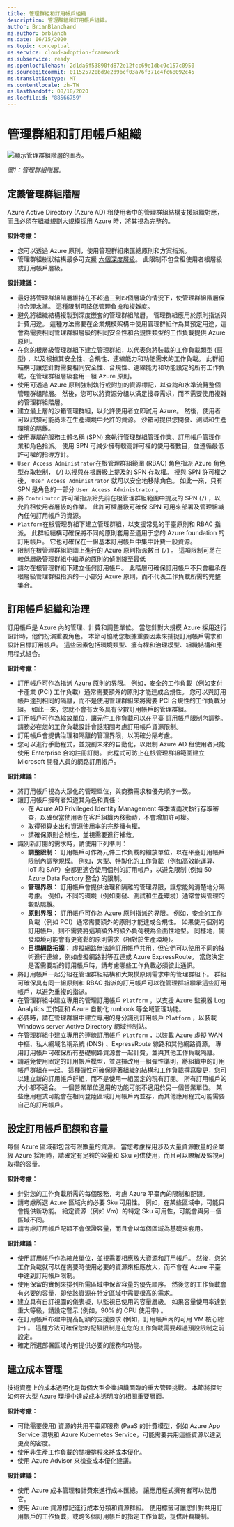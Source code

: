 ```yaml
---
title: 管理群組和訂用帳戶組織
description: 管理群組和訂用帳戶組織。
author: BrianBlanchard
ms.author: brblanch
ms.date: 06/15/2020
ms.topic: conceptual
ms.service: cloud-adoption-framework
ms.subservice: ready
ms.openlocfilehash: 2d1da6f53890fd872e12fcc69e1dbc9c157c0950
ms.sourcegitcommit: 011525720bd9e2d9bcf03a76f371c4fc68092c45
ms.translationtype: MT
ms.contentlocale: zh-TW
ms.lasthandoff: 08/18/2020
ms.locfileid: "88566759"
---
```

# <a name="management-group-and-subscription-organization"></a>管理群組和訂用帳戶組織

![顯示管理群組階層的圖表。](./media/sub-org.png)

_圖1：管理群組階層。_

## <a name="define-a-management-group-hierarchy"></a>定義管理群組階層

Azure Active Directory (Azure AD) 租使用者中的管理群組結構支援組織對應，而且必須在組織規劃大規模採用 Azure 時，將其視為完整的。

**設計考慮：**

- 您可以透過 Azure 原則，使用管理群組來匯總原則和方案指派。
- 管理群組樹狀結構最多可支援 [六個深度層級](/azure/governance/management-groups/overview#hierarchy-of-management-groups-and-subscriptions)。 此限制不包含租使用者根層級或訂用帳戶層級。

**設計建議：**

- 最好將管理群組階層維持在不超過三到四個層級的情況下，使管理群組階層保持合理水準。 這種限制可降低管理負擔和複雜度。
- 避免將組織結構複製到深度嵌套的管理群組階層。 管理群組應用於原則指派與計費用途。 這種方法需要在企業規模架構中使用管理群組作為其預定用途，這會為需要相同管理群組層級的相同安全性和合規性類型的工作負載提供 Azure 原則。
- 在您的根層級管理群組下建立管理群組，以代表您將裝載的工作負載類型 (原型) ，以及根據其安全性、合規性、連線能力和功能需求的工作負載。 此群組結構可讓您針對需要相同安全性、合規性、連線能力和功能設定的所有工作負載，在管理群組層級套用一組 Azure 原則。
- 使用可透過 Azure 原則強制執行或附加的資源標記，以查詢和水準流覽整個管理群組階層。 然後，您可以將資源分組以滿足搜尋需求，而不需要使用複雜的管理群組階層。
- 建立最上層的沙箱管理群組，以允許使用者立即試用 Azure。 然後，使用者可以試驗可能尚未在生產環境中允許的資源。 沙箱可提供您開發、測試和生產環境的隔離。
- 使用專屬的服務主體名稱 (SPN) 來執行管理群組管理作業、訂用帳戶管理作業和角色指派。 使用 SPN 可減少擁有較高許可權的使用者數目，並遵循最低許可權的指導方針。
- `User Access Administrator`在根管理群組範圍 (RBAC) 角色指派 Azure 角色型存取控制， (`/`) 以授與在根層級上提及的 SPN 存取權。 授與 SPN 許可權之後， `User Access Administrator` 就可以安全地移除角色。 如此一來，只有 SPN 是角色的一部分 `User Access Administrator` 。
- 將 `Contributor` 許可權指派給先前在根管理群組範圍中提及的 SPN (`/`) ，以允許租使用者層級的作業。 此許可權層級可確保 SPN 可用來部署及管理組織內任何訂用帳戶的資源。
- `Platform`在根管理群組下建立管理群組，以支援常見的平臺原則和 RBAC 指派。 此群組結構可確保將不同的原則套用至適用于您的 Azure foundation 的訂用帳戶。 它也可確保在一組基本訂用帳戶中集中計費一般資源。
- 限制在根管理群組範圍上進行的 Azure 原則指派數目 (`/`) 。 這項限制可將在較低層級管理群組中繼承的原則的偵測降至最低
- 請勿在根管理群組下建立任何訂用帳戶。 此階層可確保訂用帳戶不只會繼承在根層級管理群組指派的一小部分 Azure 原則，而不代表工作負載所需的完整集合。

## <a name="subscription-organization-and-governance"></a>訂用帳戶組織和治理

訂用帳戶是 Azure 內的管理、計費和調整單位。 當您針對大規模 Azure 採用進行設計時，他們扮演重要角色。 本節可協助您根據重要因素來捕捉訂用帳戶需求和設計目標訂用帳戶。 這些因素包括環境類型、擁有權和治理模型、組織結構和應用程式組合。

**設計考慮：**

- 訂用帳戶可作為指派 Azure 原則的界限。 例如，安全的工作負載（例如支付卡產業 (PCI) 工作負載）通常需要額外的原則才能達成合規性。 您可以與訂用帳戶達到相同的隔離，而不是使用管理群組來將需要 PCI 合規性的工作負載分組。 如此一來，您就不會有太多具有少數訂用帳戶的管理群組。
- 訂用帳戶可作為縮放單位，讓元件工作負載可以在平臺 [訂](/azure/azure-subscription-service-limits)用帳戶限制內調整。 請務必在您的工作負載設計會話期間考慮訂用帳戶資源限制。
- 訂用帳戶會提供治理和隔離的管理界限，以明確分隔考慮。
- 您可以進行手動程式，並規劃未來的自動化，以限制 Azure AD 租使用者只能使用 Enterprise 合約註冊訂閱。 此程式可防止在根管理群組範圍建立 Microsoft 開發人員的網路訂用帳戶。

**設計建議：**

- 將訂用帳戶視為大眾化的管理單位，與商務需求和優先順序一致。
- 讓訂用帳戶擁有者知道其角色和責任：
  - 在 Azure AD Privileged Identity Management 每季或兩次執行存取審查，以確保當使用者在客戶組織內移動時，不會增加許可權。
  - 取得預算支出和資源使用率的完整擁有權。
  - 請確保原則合規性，並視需要進行補救。
- 識別新訂閱的需求時，請使用下列準則：
  - **調整限制：** 訂用帳戶可作為元件工作負載的縮放單位，以在平臺訂用帳戶限制內調整規模。 例如，大型、特製化的工作負載（例如高效能運算、IoT 和 SAP）全都更適合使用個別的訂用帳戶，以避免限制 (例如 50 Azure Data Factory 整合) 的限制。
  - **管理界限：** 訂用帳戶會提供治理和隔離的管理界限，讓您能夠清楚地分隔考慮。 例如，不同的環境（例如開發、測試和生產環境）通常會與管理的觀點隔離。
  - **原則界限：** 訂用帳戶可作為 Azure 原則指派的界限。 例如，安全的工作負載（例如 PCI）通常需要額外的原則才能達成合規性。 如果使用個別的訂用帳戶，則不需要將這項額外的額外負荷視為全面性地型。 同樣地，開發環境可能會有更寬鬆的原則需求（相對於生產環境）。
  - **目標網路拓撲：** 虛擬網路無法跨訂用帳戶共用，但它們可以使用不同的技術進行連線，例如虛擬網路對等互連或 Azure ExpressRoute。 當您決定是否需要新的訂用帳戶時，請考慮哪些工作負載必須彼此通訊。
- 將訂用帳戶一起分組在管理群組結構和大規模原則需求中的管理群組下。 群組可確保具有同一組原則和 RBAC 指派的訂用帳戶可以從管理群組繼承這些訂用帳戶，以避免重複的指派。
- 在管理群組中建立專用的管理訂用帳戶 `Platform` ，以支援 Azure 監視器 Log Analytics 工作區和 Azure 自動化 runbook 等全域管理功能。
- 必要時，請在管理群組中建立專用的身分識別訂用帳戶 `Platform` ，以裝載 Windows server Active Directory 網域控制站。
- 在管理群組中建立專用的連線訂用帳戶 `Platform` ，以裝載 Azure 虛擬 WAN 中樞、私人網域名稱系統 (DNS) 、ExpressRoute 線路和其他網路資源。 專用訂用帳戶可確保所有基礎網路資源會一起計費，並與其他工作負載隔離。
- 請避免使用固定的訂用帳戶模型，並選擇改用一組彈性準則，將組織中的訂用帳戶群組在一起。 這種彈性可確保隨著組織的結構和工作負載撰寫變更，您可以建立新的訂用帳戶群組，而不是使用一組固定的現有訂閱。 所有訂用帳戶的大小都不適合。 一個營業單位適用的功能可能不適用於另一個營業單位。 某些應用程式可能會在相同登陸區域訂用帳戶內並存，而其他應用程式可能需要自己的訂用帳戶。

## <a name="configure-subscription-quota-and-capacity"></a>設定訂用帳戶配額和容量

每個 Azure 區域都包含有限數量的資源。 當您考慮採用涉及大量資源數量的企業級 Azure 採用時，請確定有足夠的容量和 Sku 可供使用，而且可以瞭解及監視可取得的容量。

**設計考慮：**

- 針對您的工作負載所需的每個服務，考慮 Azure 平臺內的限制和配額。
- 請考慮所選 Azure 區域內的必要 Sku 可用性。 例如，在某些區域中，可能只會提供新功能。 給定資源（例如 Vm）的特定 Sku 可用性，可能會與另一個區域不同。
- 請考慮訂用帳戶配額不會保證容量，而且會以每個區域為基礎來套用。

**設計建議：**

- 使用訂用帳戶作為縮放單位，並視需要相應放大資源和訂用帳戶。 然後，您的工作負載就可以在需要時使用必要的資源來相應放大，而不會在 Azure 平臺中達到訂用帳戶限制。
- 使用保留的實例來排列所需區域中保留容量的優先順序。 然後您的工作負載會有必要的容量，即使該資源在特定區域中需要很高的需求。
- 建立具有自訂視圖的儀表板，以監視已使用的容量層級。 如果容量使用率達到重大等級，請設定警示 (例如，90% 的 CPU 使用率) 。
- 在訂用帳戶布建中提高配額的支援要求 (例如，訂用帳戶內的可用 VM 核心總計) 。 這種方法可確保您的配額限制是在您的工作負載需要超過預設限制之前設定。
- 確定所選部署區域內有提供必要的服務和功能。

## <a name="establish-cost-management"></a>建立成本管理

技術資產上的成本透明化是每個大型企業組織面臨的重大管理挑戰。 本節將探討如何在大型 Azure 環境中達成成本透明度的相關重要層面。

**設計考慮：**

- 可能需要使用) 資源的共用平臺即服務 (PaaS 的計費模型，例如 Azure App Service 環境和 Azure Kubernetes Service，可能需要共用這些資源以達到更高的密度。
- 使用非生產工作負載的關機排程來將成本優化。
- 使用 Azure Advisor 來檢查成本優化建議。

**設計建議：**

- 使用 Azure 成本管理和計費來進行成本匯總。 讓應用程式擁有者可以使用它。
- 使用 Azure 資源標記進行成本分類和資源群組。 使用標籤可讓您針對共用訂用帳戶的工作負載，或跨多個訂用帳戶的指定工作負載，提供計費機制。
